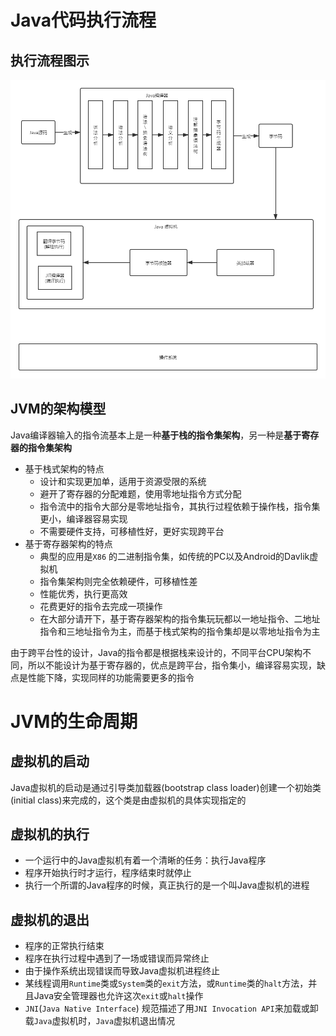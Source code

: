 # Java代码执行流程

## 执行流程图示

![](../img/jvm-02.png)



## JVM的架构模型

Java编译器输入的指令流基本上是一种**基于栈的指令集架构**，另一种是**基于寄存器的指令集架构**

- 基于栈式架构的特点
  - 设计和实现更加单，适用于资源受限的系统
  - 避开了寄存器的分配难题，使用零地址指令方式分配
  - 指令流中的指令大部分是零地址指令，其执行过程依赖于操作栈，指令集更小，编译器容易实现
  - 不需要硬件支持，可移植性好，更好实现跨平台
- 基于寄存器架构的特点
  - 典型的应用是`X86` 的二进制指令集，如传统的PC以及Android的Davlik虚拟机
  - 指令集架构则完全依赖硬件，可移植性差
  - 性能优秀，执行更高效
  - 花费更好的指令去完成一项操作
  - 在大部分请开下，基于寄存器架构的指令集玩玩都以一地址指令、二地址指令和三地址指令为主，而基于栈式架构的指令集却是以零地址指令为主

由于跨平台性的设计，Java的指令都是根据栈来设计的，不同平台CPU架构不同，所以不能设计为基于寄存器的，优点是跨平台，指令集小，编译容易实现，缺点是性能下降，实现同样的功能需要更多的指令





# JVM的生命周期

## 虚拟机的启动

Java虚拟机的启动是通过引导类加载器(bootstrap class loader)创建一个初始类(initial class)来完成的，这个类是由虚拟机的具体实现指定的



## 虚拟机的执行

- 一个运行中的Java虚拟机有着一个清晰的任务：执行Java程序
- 程序开始执行时才运行，程序结束时就停止
- 执行一个所谓的Java程序的时候，真正执行的是一个叫Java虚拟机的进程



## 虚拟机的退出

- 程序的正常执行结束
- 程序在执行过程中遇到了一场或错误而异常终止
- 由于操作系统出现错误而导致Java虚拟机进程终止
- 某线程调用`Runtime`类或`System`类的`exit`方法，或`Runtime`类的`halt`方法，并且Java安全管理器也允许这次`exit`或`halt`操作
- `JNI`(`Java Native Interface`) 规范描述了用`JNI Invocation API`来加载或卸载`Java`虚拟机时，`Java`虚拟机退出情况
